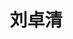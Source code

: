 ---
title: "刘卓清" # 姓名
position: "博士" # 写硕士或博士
contact: "liuzhuoqing@mail.nankai.edu.cn" # 邮箱
description: "多起重机的协同消摆运输与负载位姿调控" # 研究课题
photo: "/url_test/student/liuzhuoqing/photo.jpg" # 把wanghai改成自己名字的拼音
degree: 南开大学学士
place: 2
item:
- 以第一作者发表SCI一区论文3篇 
- 华北五省大学生机器人大赛人工智能与机器人创意设计赛竞赛一等奖(队长)
- 国际会议ICANDVC-2021最佳论文奖
- 国际会议ICCAR-2023最佳口头报告奖
papers:
- "Zhuoqing Liu (刘卓清), Tong Yang, Ning Sun, and Yongchun Fang, An antiswing trajectory planning method with state constraints for 4-DOF tower cranes: Design and experiments, IEEE Access, vol. 7, no. 1, pp.62142 -62151, Dec. 2019. (SCI二区期刊，影响因子：3.745)"
- "Zhuoqing Liu (刘卓清), Ning Sun, Yiming Wu, Xin Xin, and Yongchun Fang, Nonlinear sliding mode tracking control of underactuated tower cranes, International Journal of Control, Automation and Systems, vol. 19,  no. 2, pp. 1065-1077, Feb. 2021. (SCI期刊，影响因子：2.733)"
- "Zhuoqing Liu (刘卓清), Ning Sun, Yiming Wu, He Chen, Xiao Liang, Yongchun Fang, Multi-objective trajectory planning with state constraints for 5-DOF underactuated tower crane systems, The International Conference on Applied Nonlinear Dynamics, Vibration, and Control (ICANDVC), Hong Kong, China, Aug. 2021. (EI检索，已录用)"
---